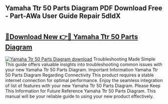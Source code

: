 ## Yamaha Ttr 50 Parts Diagram PDF Download Free - Part-AWa User Guide Repair 5dIdX

# <h2><a href="http://dfhaet.blite.top/?on=Yamaha+Ttr+50+Parts+Diagram">🔗Download New 👉🔴 Yamaha Ttr 50 Parts Diagram</a></h2>

[![Yamaha Ttr 50 Parts Diagram download](https://i.imgur.com/lujVjoI.png)](http://dfhaet.blite.top/?on=Yamaha+Ttr+50+Parts+Diagram)
Troubleshooting Made Simple This guide offers valuable insights into troubleshooting common issues with your new Yamaha Ttr 50 Parts Diagram. Important Information Yamaha Ttr 50 Parts Diagram Regarding Connectivity This product requires a stable internet connection for optimal performance. Enjoy the seamless integration of list of features with your new Yamaha Ttr 50 Parts Diagram. Please Keep This Information for Future Reference Yamaha Ttr 50 Parts Diagram. This manual will be your reliable guide to using your new product effectively.
